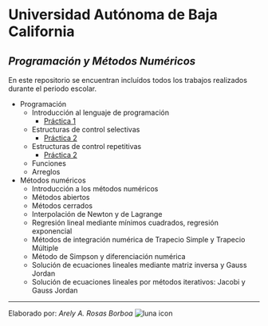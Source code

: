 # Universidad Autónoma de Baja California
## _Programación y Métodos Numéricos_

En este repositorio se encuentran incluídos todos los trabajos realizados durante el periodo escolar. 

* Programación
  - Introducción al lenguaje de programación
    - [Práctica 1]( https://github.com/arelyrosas/PyMN2020/tree/main/Pr%C3%A1ctica%201)
  - Estructuras de control selectivas
    - [Práctica 2]( https://github.com/arelyrosas/PyMN2020/tree/main/Pr%C3%A1ctica%202)
  - Estructuras de control repetitivas
    - [Práctica 2]( https://github.com/arelyrosas/PyMN2020/tree/main/Pr%C3%A1ctica%202)
  - Funciones
  - Arreglos
* Métodos numéricos
  - Introducción a los métodos numéricos
  - Métodos abiertos
  - Métodos cerrados
  - Interpolación de Newton y de Lagrange
  - Regresión lineal mediante mínimos cuadrados, regresión exponencial
  - Métodos de integración numérica de Trapecio Simple y Trapecio Múltiple
  - Método de Simpson y diferenciación numérica
  - Solución de ecuaciones lineales mediante matriz inversa y Gauss Jordan
  - Solución de ecuaciones lineales por métodos iterativos: Jacobi y Gauss Jordan  
________________________________________________________________________________________________________________________

Elaborado por: _Arely A. Rosas Borboa_ ![luna icon](https://user-images.githubusercontent.com/72161582/102473674-9778e580-400c-11eb-98c3-6d440ea0b70a.png)

